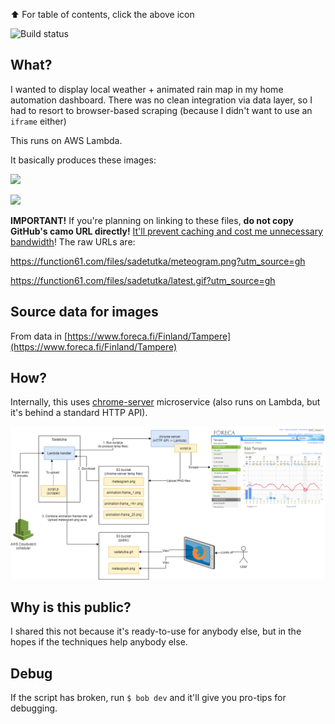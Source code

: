 ⬆️ For table of contents, click the above icon

![Build status](https://github.com/joonas-fi/sadetutka/workflows/Build/badge.svg)

What?
-----

I wanted to display local weather + animated rain map in my home automation dashboard.
There was no clean integration via data layer, so I had to resort to browser-based
scraping (because I didn't want to use an `iframe` either)

This runs on AWS Lambda.

It basically produces these images:

![](https://function61.com/files/sadetutka/meteogram.png?utm_source=gh_camo)

![](https://function61.com/files/sadetutka/latest.gif?utm_source=gh_camo)

**IMPORTANT!** If you're planning on linking to these files, **do not copy GitHub's camo URL directly!**
[It'll prevent caching and cost me unnecessary bandwidth](https://joonas.fi/2021/02/locating-costly-aws-s3-buckets/)!
The raw URLs are:

https://function61.com/files/sadetutka/meteogram.png?utm_source=gh

https://function61.com/files/sadetutka/latest.gif?utm_source=gh


Source data for images
----------------------

From data in [https://www.foreca.fi/Finland/Tampere](https://www.foreca.fi/Finland/Tampere)


How?
----

Internally, this uses [chrome-server](https://github.com/function61/chrome-server)
microservice (also runs on Lambda, but it's behind a standard HTTP API).

![](docs/drawing.png)


Why is this public?
-------------------

I shared this not because it's ready-to-use for anybody else, but in the hopes if the
techniques help anybody else.


Debug
-----

If the script has broken, run `$ bob dev` and it'll give you pro-tips for debugging.
